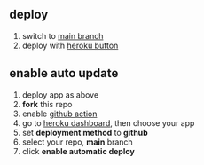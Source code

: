 ## deploy

1. switch to [main branch](../../tree/main)
2. deploy with [heroku button](https://heroku.com/deploy)

## enable auto update

1. deploy app as above
2. **fork** this repo
3. enable [github action](../../actions)
4. go to [heroku dashboard](https://dashboard.heroku.com/apps), then choose your app
5. set **deployment method** to **github**
6. select your repo, **main** branch
7. click **enable automatic deploy**
